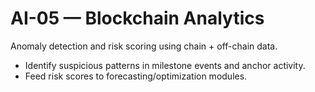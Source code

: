 # AI-05 — Blockchain Analytics

Anomaly detection and risk scoring using chain + off-chain data.
- Identify suspicious patterns in milestone events and anchor activity.
- Feed risk scores to forecasting/optimization modules.
